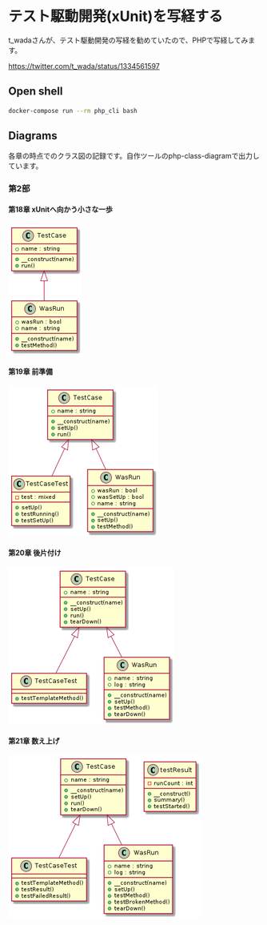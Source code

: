 # テスト駆動開発(xUnit)を写経する

t_wadaさんが、テスト駆動開発の写経を勧めていたので、PHPで写経してみます。

https://twitter.com/t_wada/status/1334561597

## Open shell

```bash
docker-compose run --rm php_cli bash
```

## Diagrams

各章の時点でのクラス図の記録です。自作ツールのphp-class-diagramで出力しています。

### 第2部

#### 第18章 xUnitへ向かう小さな一歩

![Chapter 18](diagrams/chapter18.png)

#### 第19章 前準備

![Chapter 19](diagrams/chapter19.png)

#### 第20章 後片付け

![Chapter 20](diagrams/chapter20.png)

#### 第21章 数え上げ

![Chapter 21](diagrams/chapter21.png)
